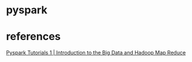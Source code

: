 # pyspark

# references

[Pyspark Tutorials 1 | Introduction to the Big Data and Hadoop Map Reduce](https://www.youtube.com/watch?v=AGgyf9bO_8M&list=PLlUZLZydkS7_8WnK8fMENmJFSfPwxw9Fi&index=1)
